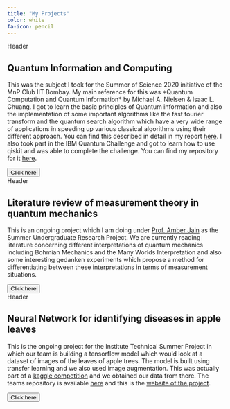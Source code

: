 ```yaml
---
title: "My Projects"
color: white
fa-icon: pencil
---
```


<div class="container">
  <div class="row">
    <div class="col-sm-12 col-md-4">
      <div class="custom-column">
        <div class="custom-column-header">Header</div>
        <div class="custom-column-content">
          <h2>Quantum Information and Computing</h2> <p>This was the subject I took for the Summer of Science 2020 initiative of the MnP Club IIT Bombay. My main reference for this was *Quantum Computation and Quantum Information* by Michael A. Nielsen & Isaac L. Chuang. I got to learn the basic principles of Quantum information and also the implementation of some important algorithms like the fast fourier transform and the quantum search algorithm which have a very wide range of applications in speeding up various classical algorithms using their different approach. You can find this described in detail in my report <a href="https://github.com/mahadevans2432/Quantum-Information-and-Computing-SoS-2020">here</a>. I also took part in the IBM Quantum Challenge and got to learn how to use qiskit and was able to complete the challenge. You can find my repository for it <a href="https://github.com/mahadevans2432/IBM-Quantum-Challenge">here</a>.
    </p>
        </div>
        <div class="custom-column-footer"><button class="btn btn-primary btn-lg">Click here</button></div>
      </div>
    </div>
    <div class="col-sm-12 col-md-4">
      <div class="custom-column">        
        <div class="custom-column-header">Header</div>
        <div class="custom-column-content">
          <h2>Literature review of measurement theory in quantum mechanics</h2> <p>This is an ongoing project which I am doing under <a href="http://ether.chem.iitb.ac.in/people/Faculty/prof/ajain.html">Prof. Amber Jain</a> as the Summer Undergraduate Research Project. We are currently reading literature concerning different interpretations of quantum mechanics including Bohmian Mechanics and the Many Worlds Interpretation and also some interesting gedanken experiments which propose a method for differentiating between these interpretations in terms of measurement situations.
    </p>
        </div>
        <div class="custom-column-footer"><button class="btn btn-primary btn-lg">Click here</button></div>
      </div>
    </div>
    <div class="col-sm-12 col-md-4">
      <div class="custom-column">
        <div class="custom-column-header">Header</div>
        <div class="custom-column-content">
          <h2>Neural Network for identifying diseases in apple leaves</h2> <p>This is the ongoing project for the Institute Technical Summer Project in which our team is building a tensorflow model which would look at a dataset of images of the leaves of apple trees. The model is built using transfer learning and we also used image augmentation. This was actually part of a <a href="https://www.kaggle.com/c/plant-pathology-2020-fgvc7/overview">kaggle competition</a> and we obtained our data from there. The teams repository is available <a href="https://github.com/Leaf-Scrutiny-Department">here</a> and this is the <a href="to be made">website of the project</a>.
    </p>
  </div>
        </div>
        <div class="custom-column-footer"><button class="btn btn-primary btn-lg">Click here</button></div>
      </div>
    </div>
  </div>
</div>
